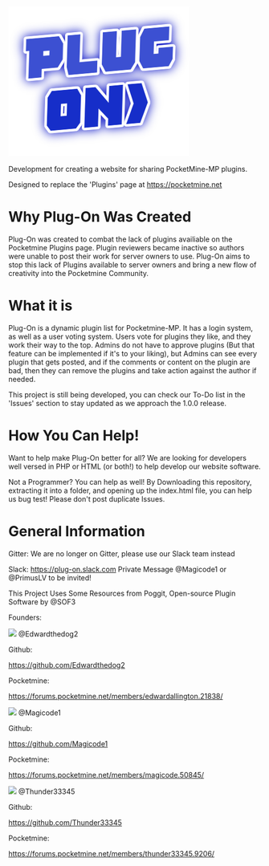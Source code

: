 <img src="https://github.com/PMPluginDevelopers/Plug-On/blob/master/images/plug-on.png?raw=trueg" alt="Plug-On"/>



Development for creating a website for sharing PocketMine-MP plugins.

Designed to replace the 'Plugins' page at https://pocketmine.net

# Why Plug-On Was Created

Plug-On was created to combat the lack of plugins availiable on the Pocketmine Plugins page. Plugin reviewers became inactive so authors were unable to post their work for server owners to use. Plug-On aims to stop this lack of Plugins available to server owners and bring a new flow of creativity into the Pocketmine Community. 

# What it is

Plug-On is a dynamic plugin list for Pocketmine-MP. It has a login system, as well as a user voting system. Users vote for plugins they like, and they work their way to the top. Admins do not have to approve plugins (But that feature can be implemented if it's to your liking), but Admins can see every plugin that gets posted, and if the comments or content on the plugin are bad, then they can remove the plugins and take action against the author if needed. 

This project is still being developed, you can check our To-Do list in the 'Issues' section to stay updated as we approach the 1.0.0 release. 

# How You Can Help!

Want to help make Plug-On better for all? We are looking for developers well versed in PHP or HTML (or both!) to help develop our website software. 

Not a Programmer? You can help as well! By Downloading this repository, extracting it into a folder, and opening up the index.html file, you can help us bug test! Please don't post duplicate Issues.

# General Information

Gitter:
We are no longer on Gitter, please use our Slack team instead

Slack:
https://plug-on.slack.com
Private Message @Magicode1 or @PrimusLV to be invited!

This Project Uses Some Resources from Poggit, Open-source Plugin Software by @SOF3

Founders:


<img src="https://avatars0.githubusercontent.com/u/13737682?v=3&s=88"/>
@Edwardthedog2


Github:

https://github.com/Edwardthedog2

Pocketmine:

https://forums.pocketmine.net/members/edwardallington.21838/




<img src="https://avatars2.githubusercontent.com/u/21282327?v=3&s=88"/>
@Magicode1


Github:

https://github.com/Magicode1

Pocketmine:

https://forums.pocketmine.net/members/magicode.50845/




<img src="https://avatars3.githubusercontent.com/u/9031498?v=3&s=88"/>
@Thunder33345


Github:

https://github.com/Thunder33345

Pocketmine:

https://forums.pocketmine.net/members/thunder33345.9206/




